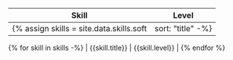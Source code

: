 
| Skill | Level |
| ---- | ---- |
{% assign skills = site.data.skills.soft |sort: "title" -%}
{% for skill in skills -%}
| {{skill.title}} | {{skill.level}} |
{% endfor %}
